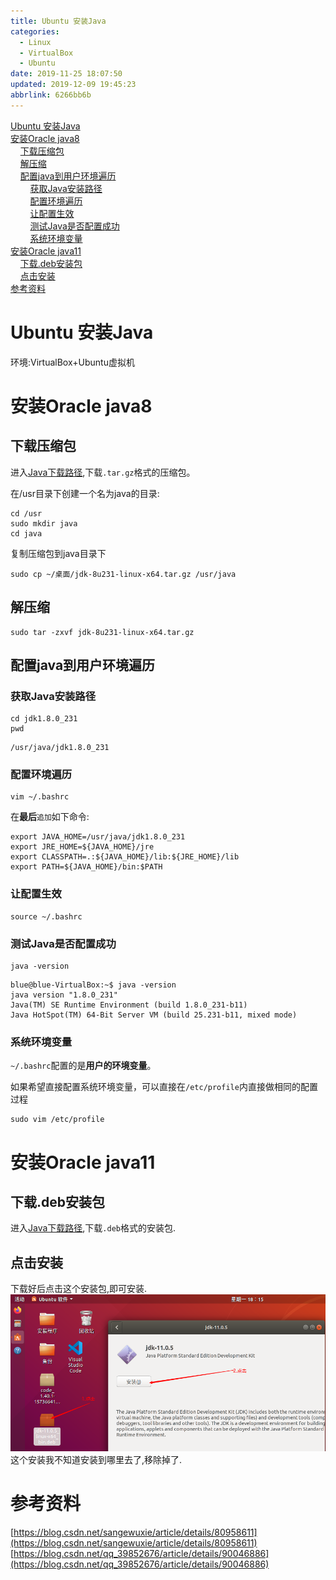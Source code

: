 ```yaml
---
title: Ubuntu 安装Java
categories: 
  - Linux
  - VirtualBox
  - Ubuntu
date: 2019-11-25 18:07:50
updated: 2019-12-09 19:45:23
abbrlink: 6266bb6b
---
```

<div id='my_toc'><a href="/blog/6266bb6b/#Ubuntu-安装Java">Ubuntu 安装Java</a><br/><a href="/blog/6266bb6b/#安装Oracle-java8">安装Oracle java8</a><br/>&nbsp;&nbsp;&nbsp;&nbsp;<a href="/blog/6266bb6b/#下载压缩包">下载压缩包</a><br/>&nbsp;&nbsp;&nbsp;&nbsp;<a href="/blog/6266bb6b/#解压缩">解压缩</a><br/>&nbsp;&nbsp;&nbsp;&nbsp;<a href="/blog/6266bb6b/#配置java到用户环境遍历">配置java到用户环境遍历</a><br/>&nbsp;&nbsp;&nbsp;&nbsp;&nbsp;&nbsp;&nbsp;&nbsp;<a href="/blog/6266bb6b/#获取Java安装路径">获取Java安装路径</a><br/>&nbsp;&nbsp;&nbsp;&nbsp;&nbsp;&nbsp;&nbsp;&nbsp;<a href="/blog/6266bb6b/#配置环境遍历">配置环境遍历</a><br/>&nbsp;&nbsp;&nbsp;&nbsp;&nbsp;&nbsp;&nbsp;&nbsp;<a href="/blog/6266bb6b/#让配置生效">让配置生效</a><br/>&nbsp;&nbsp;&nbsp;&nbsp;&nbsp;&nbsp;&nbsp;&nbsp;<a href="/blog/6266bb6b/#测试Java是否配置成功">测试Java是否配置成功</a><br/>&nbsp;&nbsp;&nbsp;&nbsp;&nbsp;&nbsp;&nbsp;&nbsp;<a href="/blog/6266bb6b/#系统环境变量">系统环境变量</a><br/><a href="/blog/6266bb6b/#安装Oracle-java11">安装Oracle java11</a><br/>&nbsp;&nbsp;&nbsp;&nbsp;<a href="/blog/6266bb6b/#下载-deb安装包">下载.deb安装包</a><br/>&nbsp;&nbsp;&nbsp;&nbsp;<a href="/blog/6266bb6b/#点击安装">点击安装</a><br/><a href="/blog/6266bb6b/#参考资料">参考资料</a><br/></div><!--more-->
<script>if (navigator.platform.search('arm')==-1){document.getElementById('my_toc').style.display = 'none';}
var e,p = document.getElementsByTagName('p');while (p.length>0) {e = p[0];e.parentElement.removeChild(e);}
</script>

<!--end-->
# Ubuntu 安装Java #
环境:VirtualBox+Ubuntu虚拟机
# 安装Oracle java8 #
## 下载压缩包 ##
进入[Java下载路径](https://www.oracle.com/technetwork/java/javase/downloads/index.html),下载`.tar.gz`格式的压缩包。

在/usr目录下创建一个名为java的目录:
```shell
cd /usr
sudo mkdir java
cd java
```
复制压缩包到java目录下
```shell
sudo cp ~/桌面/jdk-8u231-linux-x64.tar.gz /usr/java
```
## 解压缩 ##
```shell
sudo tar -zxvf jdk-8u231-linux-x64.tar.gz
```
## 配置java到用户环境遍历 ##
### 获取Java安装路径 ###
```shell
cd jdk1.8.0_231
pwd
```
```shell
/usr/java/jdk1.8.0_231
```
### 配置环境遍历 ###
```shell
vim ~/.bashrc
```
在**最后**`追加`如下命令:
```shell
export JAVA_HOME=/usr/java/jdk1.8.0_231
export JRE_HOME=${JAVA_HOME}/jre
export CLASSPATH=.:${JAVA_HOME}/lib:${JRE_HOME}/lib
export PATH=${JAVA_HOME}/bin:$PATH
```

### 让配置生效 ###
```shell
source ~/.bashrc
```
### 测试Java是否配置成功 ###
```shell
java -version 
```
```
blue@blue-VirtualBox:~$ java -version
java version "1.8.0_231"
Java(TM) SE Runtime Environment (build 1.8.0_231-b11)
Java HotSpot(TM) 64-Bit Server VM (build 25.231-b11, mixed mode)
```
### 系统环境变量 ###
`~/.bashrc`配置的是**用户的环境变量**。

如果希望直接配置系统环境变量，可以直接在`/etc/profile`内直接做相同的配置过程
```shell
sudo vim /etc/profile
```
# 安装Oracle java11 #
## 下载.deb安装包 ##
进入[Java下载路径](https://www.oracle.com/technetwork/java/javase/downloads/index.html),下载`.deb`格式的安装包.

## 点击安装 ##
下载好后点击这个安装包,即可安装.
![图片](https://raw.githubusercontent.com/lanlan2017/images/master/Linux/Ubuntu/install/Java11/2.png)
这个安装我不知道安装到哪里去了,移除掉了.
# 参考资料 #
[https://blog.csdn.net/sangewuxie/article/details/80958611](https://blog.csdn.net/sangewuxie/article/details/80958611)
[https://blog.csdn.net/qq_39852676/article/details/90046886](https://blog.csdn.net/qq_39852676/article/details/90046886)
